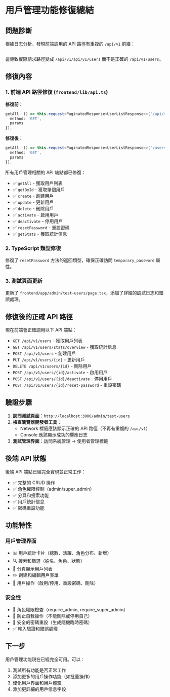 # 用戶管理功能修復總結

## 問題診斷

根據日志分析，發現前端調用的 API 路徑有重複的 `/api/v1` 前綴：
```INFO: 172.19.0.1:37854 - "GET /api/v1/api/v1/users HTTP/1.1" 404 Not Found
```

這導致實際請求路徑變成 `/api/v1/api/v1/users` 而不是正確的 `/api/v1/users`。

## 修復內容

### 1. 前端 API 路徑修復 (`frontend/lib/api.ts`)

**修復前：**
```typescript
getAll: () => this.request<PaginatedResponse<UserListResponse>>('/api/v1/users', {
  method: 'GET',
  params
}),
```

**修復後：**
```typescript
getAll: () => this.request<PaginatedResponse<UserListResponse>>('/users', {
  method: 'GET',
  params
}),
```

所有用戶管理相關的 API 端點都已修復：
- ✅ `getAll` - 獲取用戶列表
- ✅ `getById` - 獲取單個用戶
- ✅ `create` - 創建用戶
- ✅ `update` - 更新用戶
- ✅ `delete` - 刪除用戶
- ✅ `activate` - 啟用用戶
- ✅ `deactivate` - 停用用戶
- ✅ `resetPassword` - 重設密碼
- ✅ `getStats` - 獲取統計信息

### 2. TypeScript 類型修復

修復了 `resetPassword` 方法的返回類型，確保正確訪問 `temporary_password` 屬性。

### 3. 測試頁面更新

更新了 `frontend/app/admin/test-users/page.tsx`，添加了詳細的調試日志和錯誤處理。

## 修復後的正確 API 路徑

現在前端會正確調用以下 API 端點：
- `GET /api/v1/users` - 獲取用戶列表
- `GET /api/v1/users/stats/overview` - 獲取統計信息
- `POST /api/v1/users` - 創建用戶
- `PUT /api/v1/users/{id}` - 更新用戶
- `DELETE /api/v1/users/{id}` - 刪除用戶
- `POST /api/v1/users/{id}/activate` - 啟用用戶
- `POST /api/v1/users/{id}/deactivate` - 停用用戶
- `POST /api/v1/users/{id}/reset-password` - 重設密碼

## 驗證步驟

1. **訪問測試頁面**：`http://localhost:3000/admin/test-users`
2. **檢查瀏覽器開發者工具**：
   - Network 標籤應該顯示正確的 API 路徑（不再有重複的 `/api/v1`）
   - Console 應該顯示成功的響應日志
3. **測試管理界面**：訪問系統管理 → 使用者管理標籤

## 後端 API 狀態

後端 API 端點已經完全實現並正常工作：
- ✅ 完整的 CRUD 操作
- ✅ 角色權限控制（admin/super_admin）
- ✅ 分頁和搜索功能
- ✅ 用戶統計信息
- ✅ 密碼重設功能

## 功能特性

### 用戶管理界面
- 📊 用戶統計卡片（總數、活躍、角色分布、新增）
- 🔍 搜索和篩選（姓名、角色、狀態）
- 📄 分頁顯示用戶列表
- ✏️ 創建和編輯用戶表單
- 🔧 用戶操作（啟用/停用、重設密碼、刪除）

### 安全性
- 🔐 角色權限檢查（require_admin, require_super_admin）
- 🚫 防止自我操作（不能刪除或停用自己）
- 🔑 安全的密碼重設（生成隨機臨時密碼）
- ✅ 輸入驗證和錯誤處理

## 下一步

用戶管理功能現在已經完全可用。可以：
1. 測試所有功能是否正常工作
2. 添加更多的用戶操作功能（如批量操作）
3. 優化用戶界面和用戶體驗
4. 添加更詳細的用戶信息字段 